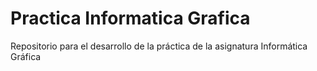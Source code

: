 # Practica Informatica Grafica

Repositorio para el desarrollo de la práctica de la asignatura Informática Gráfica
